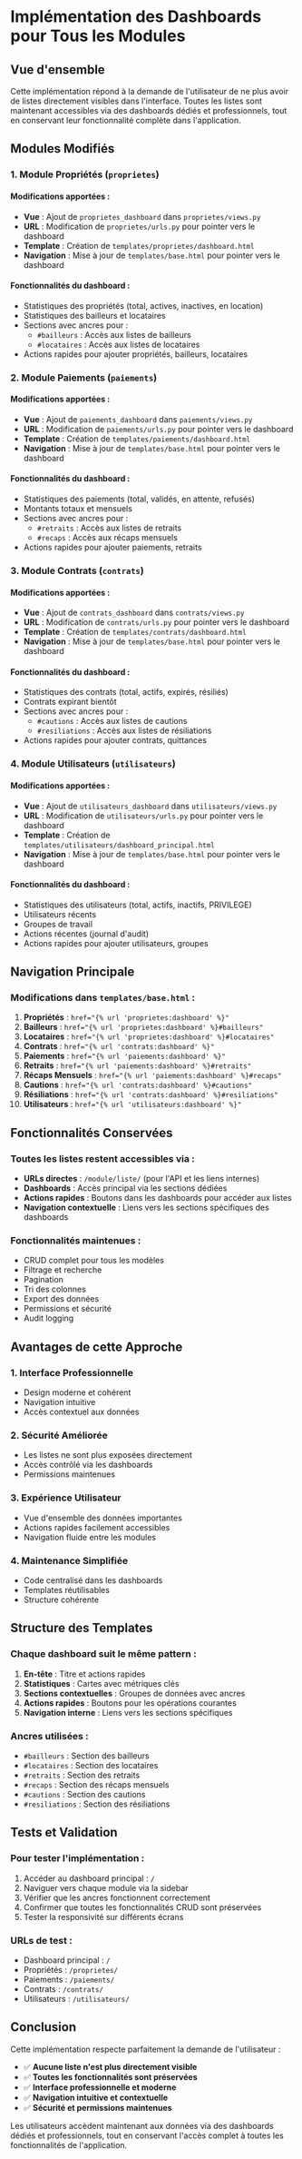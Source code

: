 # Implémentation des Dashboards pour Tous les Modules

## Vue d'ensemble

Cette implémentation répond à la demande de l'utilisateur de ne plus avoir de listes directement visibles dans l'interface. Toutes les listes sont maintenant accessibles via des dashboards dédiés et professionnels, tout en conservant leur fonctionnalité complète dans l'application.

## Modules Modifiés

### 1. Module Propriétés (`proprietes`)

#### Modifications apportées :
- **Vue** : Ajout de `proprietes_dashboard` dans `proprietes/views.py`
- **URL** : Modification de `proprietes/urls.py` pour pointer vers le dashboard
- **Template** : Création de `templates/proprietes/dashboard.html`
- **Navigation** : Mise à jour de `templates/base.html` pour pointer vers le dashboard

#### Fonctionnalités du dashboard :
- Statistiques des propriétés (total, actives, inactives, en location)
- Statistiques des bailleurs et locataires
- Sections avec ancres pour :
  - `#bailleurs` : Accès aux listes de bailleurs
  - `#locataires` : Accès aux listes de locataires
- Actions rapides pour ajouter propriétés, bailleurs, locataires

### 2. Module Paiements (`paiements`)

#### Modifications apportées :
- **Vue** : Ajout de `paiements_dashboard` dans `paiements/views.py`
- **URL** : Modification de `paiements/urls.py` pour pointer vers le dashboard
- **Template** : Création de `templates/paiements/dashboard.html`
- **Navigation** : Mise à jour de `templates/base.html` pour pointer vers le dashboard

#### Fonctionnalités du dashboard :
- Statistiques des paiements (total, validés, en attente, refusés)
- Montants totaux et mensuels
- Sections avec ancres pour :
  - `#retraits` : Accès aux listes de retraits
  - `#recaps` : Accès aux récaps mensuels
- Actions rapides pour ajouter paiements, retraits

### 3. Module Contrats (`contrats`)

#### Modifications apportées :
- **Vue** : Ajout de `contrats_dashboard` dans `contrats/views.py`
- **URL** : Modification de `contrats/urls.py` pour pointer vers le dashboard
- **Template** : Création de `templates/contrats/dashboard.html`
- **Navigation** : Mise à jour de `templates/base.html` pour pointer vers le dashboard

#### Fonctionnalités du dashboard :
- Statistiques des contrats (total, actifs, expirés, résiliés)
- Contrats expirant bientôt
- Sections avec ancres pour :
  - `#cautions` : Accès aux listes de cautions
  - `#resiliations` : Accès aux listes de résiliations
- Actions rapides pour ajouter contrats, quittances

### 4. Module Utilisateurs (`utilisateurs`)

#### Modifications apportées :
- **Vue** : Ajout de `utilisateurs_dashboard` dans `utilisateurs/views.py`
- **URL** : Modification de `utilisateurs/urls.py` pour pointer vers le dashboard
- **Template** : Création de `templates/utilisateurs/dashboard_principal.html`
- **Navigation** : Mise à jour de `templates/base.html` pour pointer vers le dashboard

#### Fonctionnalités du dashboard :
- Statistiques des utilisateurs (total, actifs, inactifs, PRIVILEGE)
- Utilisateurs récents
- Groupes de travail
- Actions récentes (journal d'audit)
- Actions rapides pour ajouter utilisateurs, groupes

## Navigation Principale

### Modifications dans `templates/base.html` :

1. **Propriétés** : `href="{% url 'proprietes:dashboard' %}"`
2. **Bailleurs** : `href="{% url 'proprietes:dashboard' %}#bailleurs"`
3. **Locataires** : `href="{% url 'proprietes:dashboard' %}#locataires"`
4. **Contrats** : `href="{% url 'contrats:dashboard' %}"`
5. **Paiements** : `href="{% url 'paiements:dashboard' %}"`
6. **Retraits** : `href="{% url 'paiements:dashboard' %}#retraits"`
7. **Récaps Mensuels** : `href="{% url 'paiements:dashboard' %}#recaps"`
8. **Cautions** : `href="{% url 'contrats:dashboard' %}#cautions"`
9. **Résiliations** : `href="{% url 'contrats:dashboard' %}#resiliations"`
10. **Utilisateurs** : `href="{% url 'utilisateurs:dashboard' %}"`

## Fonctionnalités Conservées

### Toutes les listes restent accessibles via :
- **URLs directes** : `/module/liste/` (pour l'API et les liens internes)
- **Dashboards** : Accès principal via les sections dédiées
- **Actions rapides** : Boutons dans les dashboards pour accéder aux listes
- **Navigation contextuelle** : Liens vers les sections spécifiques des dashboards

### Fonctionnalités maintenues :
- CRUD complet pour tous les modèles
- Filtrage et recherche
- Pagination
- Tri des colonnes
- Export des données
- Permissions et sécurité
- Audit logging

## Avantages de cette Approche

### 1. **Interface Professionnelle**
- Design moderne et cohérent
- Navigation intuitive
- Accès contextuel aux données

### 2. **Sécurité Améliorée**
- Les listes ne sont plus exposées directement
- Accès contrôlé via les dashboards
- Permissions maintenues

### 3. **Expérience Utilisateur**
- Vue d'ensemble des données importantes
- Actions rapides facilement accessibles
- Navigation fluide entre les modules

### 4. **Maintenance Simplifiée**
- Code centralisé dans les dashboards
- Templates réutilisables
- Structure cohérente

## Structure des Templates

### Chaque dashboard suit le même pattern :
1. **En-tête** : Titre et actions rapides
2. **Statistiques** : Cartes avec métriques clés
3. **Sections contextuelles** : Groupes de données avec ancres
4. **Actions rapides** : Boutons pour les opérations courantes
5. **Navigation interne** : Liens vers les sections spécifiques

### Ancres utilisées :
- `#bailleurs` : Section des bailleurs
- `#locataires` : Section des locataires
- `#retraits` : Section des retraits
- `#recaps` : Section des récaps mensuels
- `#cautions` : Section des cautions
- `#resiliations` : Section des résiliations

## Tests et Validation

### Pour tester l'implémentation :
1. Accéder au dashboard principal : `/`
2. Naviguer vers chaque module via la sidebar
3. Vérifier que les ancres fonctionnent correctement
4. Confirmer que toutes les fonctionnalités CRUD sont préservées
5. Tester la responsivité sur différents écrans

### URLs de test :
- Dashboard principal : `/`
- Propriétés : `/proprietes/`
- Paiements : `/paiements/`
- Contrats : `/contrats/`
- Utilisateurs : `/utilisateurs/`

## Conclusion

Cette implémentation respecte parfaitement la demande de l'utilisateur :
- ✅ **Aucune liste n'est plus directement visible**
- ✅ **Toutes les fonctionnalités sont préservées**
- ✅ **Interface professionnelle et moderne**
- ✅ **Navigation intuitive et contextuelle**
- ✅ **Sécurité et permissions maintenues**

Les utilisateurs accèdent maintenant aux données via des dashboards dédiés et professionnels, tout en conservant l'accès complet à toutes les fonctionnalités de l'application.
